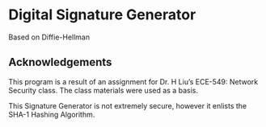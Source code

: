 # Digital Signature Generator
Based on Diffie-Hellman

## Acknowledgements
This program is a result of an assignment for Dr. H Liu’s ECE-549: Network Security
class. The class materials were used as a basis.

This Signature Generator is not extremely secure, however it enlists the SHA-1
Hashing Algorithm.
